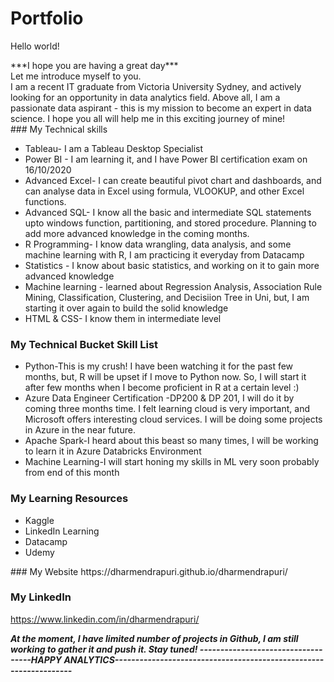 # Portfolio
Hello world!
<div>***I hope you are having a great day***</div>
<div>Let me introduce myself to you. </div>
<div>I am a recent IT graduate from Victoria University Sydney, and actively looking for an opportunity in data analytics field. Above all, I am a passionate data aspirant - this is my mission to become an expert in data science. I hope you all will help me in this exciting journey of mine!</div>
### My Technical skills
<ul>
  <li> Tableau- I am a Tableau Desktop Specialist</li>
  <li> Power BI - I am learning it, and I have Power BI certification exam on 16/10/2020 </li>
  <li>Advanced Excel- I can create beautiful pivot chart and dashboards, and can analyse data in Excel using formula, VLOOKUP, and other Excel functions.</li>
  <li>Advanced SQL- I know all the basic and intermediate SQL statements upto windows function, partitioning, and stored procedure. Planning to add more advanced knowledge in the coming months.
    <li>R Programming- I know data wrangling, data analysis, and some machine learning with R, I am practicing it everyday from Datacamp</li>
  <li> Statistics - I know about basic statistics, and working on it to gain more advanced knowledge </li>
  <li> Machine learning - learned about Regression Analysis, Association Rule Mining, Classification, Clustering, and Decisiion Tree in Uni, but, I am starting it over again to build the solid knowledge</li>
  <li>HTML & CSS- I know them in intermediate level </li>
  </ul>
  
  ### My Technical Bucket Skill List
  <ul>
  <li>Python-This is my crush! I have been watching it for the past few months, but, R will be upset if I move to Python now. So, I will start it after few months when I become proficient in R at a certain level :)</li>
  <li>Azure Data Engineer Certification -DP200 & DP 201, I  will do it by coming three months time. I felt learning cloud is very important, and Microsoft offers interesting cloud services. I will be doing some projects in Azure in the near future. 
    <li>Apache Spark-I heard about this beast so many times, I will be working to learn it in Azure Databricks Environment</li>
  <li>Machine Learning-I will start honing my skills in ML very soon probably from end of this month</li>
  </ul>
  
 ### My Learning Resources
  <ul>
  <li> Kaggle</li>
  <li>LinkedIn Learning</li>
  <li>Datacamp</li>
  <li>Udemy</li>
  </ul>
 ### My Website
  https://dharmendrapuri.github.io/dharmendrapuri/
  
 ### My LinkedIn
  https://www.linkedin.com/in/dharmendrapuri/
  
  ***At the moment, I have limited number of projects in Github, I am still working to gather it and push it. Stay tuned!
  -----------------------------------HAPPY ANALYTICS------------------------------------------------------------------***


